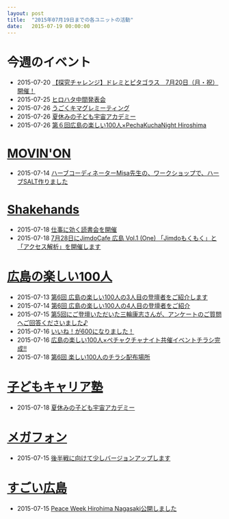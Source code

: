 ```yaml
---
layout: post
title:  "2015年07月19日までの各ユニットの活動"
date:   2015-07-19 00:00:00
---
```


# 今週のイベント

* 2015-07-20 [【探究チャレンジ】ドレミとピタゴラス　7月20日（月・祝）開催！](http://kodomo-career.com/info/news/622.html)
* 2015-07-25 [ヒロハタ中間発表会](http://hiro-hata.com/midterm_presentation)
* 2015-07-26 [うごくキマグレミーティング](https://www.facebook.com/kimaguremeeting/posts/848476388562262)
* 2015-07-26 [夏休みの子ども宇宙アカデミー](http://kodomo-career.com/info/event/685.html)
* 2015-07-26 [第６回広島の楽しい100人×PechaKuchaNight Hiroshima](https://www.facebook.com/h100parson/posts/1609343536007452)


# [MOVIN'ON](http://coworking-hiroshima.com/)

* 2015-07-14 [ハーブコーディネーターMisa先生の、ワークショップで、ハーブSALT作りました](https://www.facebook.com/movinon.hiroshima/posts/975453895808722)


# [Shakehands](http://www.shakehands.jp/)

* 2015-07-18 [仕事に効く読書会を開催](https://www.facebook.com/CoworkingShakeHands/posts/863724683681655)
* 2015-07-18 [7月28日にJimdoCafe 広島 Vol.1 (One) 「Jimdoもくもく」と「アクセス解析」を開催します](https://www.facebook.com/CoworkingShakeHands/posts/965886070129454)

# [広島の楽しい100人](https://www.facebook.com/h100parson)

* 2015-07-13 [第6回 広島の楽しい100人の3人目の登壇者をご紹介します](https://www.facebook.com/h100parson/posts/1608148566126949)
* 2015-07-14 [第6回 広島の楽しい100人の4人目の登壇者をご紹介](https://www.facebook.com/h100parson/posts/1608560219419117)
* 2015-07-15 [第5回にご登壇いただいた三輪康志さんが、アンケートのご質問へご回答くださいました♪](https://www.facebook.com/h100parson/posts/1608861516055654)
* 2015-07-16 [いいね！が600になりました！](https://www.facebook.com/h100parson/posts/1609046236037182)
* 2015-07-16 [広島の楽しい100人×ペチャクチャナイト共催イベントチラシ完成!!](https://www.facebook.com/h100parson/posts/1609122386029567)
* 2015-07-18 [第6回 楽しい100人のチラシ配布場所](https://www.facebook.com/h100parson/posts/1609861619288977)


# [子どもキャリア塾](http://kodomo-career.com/)

* 2015-07-18 [夏休みの子ども宇宙アカデミー](http://kodomo-career.com/info/event/685.html)


# [メガフォン](https://github.com/tsuchim/megaphone)

* 2015-07-15 [後半戦に向けて少しバージョンアップします](https://www.facebook.com/mega0phone/posts/811745858944083)


# [すごい広島](http://great-h.github.io/)

* 2015-07-15 [Peace Week Hirohima Nagasaki公開しました](https://www.facebook.com/great.hiroshima/posts/585830481559601)
